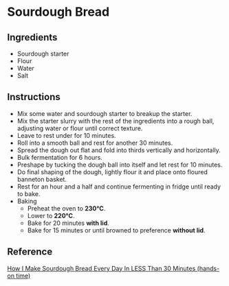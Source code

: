 # Sourdough Bread

## Ingredients

- Sourdough starter
- Flour
- Water
- Salt

## Instructions

- Mix some water and sourdough starter to breakup the starter.
- Mix the starter slurry with the rest of the ingredients into a rough ball, adjusting water or flour until correct texture.
- Leave to rest under for 10 minutes.
- Roll into a smooth ball and rest for another 30 minutes.
- Spread the dough out flat and fold into thirds vertically and horizontally.
- Bulk fermentation for 6 hours.
- Preshape by tucking the dough ball into itself and let rest for 10 minutes.
- Do final shaping of the dough, lightly flour it and place onto floured banneton basket.
- Rest for an hour and a half and continue fermenting in fridge until ready to bake.
- Baking
  - Preheat the oven to **230°C**.
  - Lower to **220°C**.
  - Bake for 20 minutes **with lid**.
  - Bake for 15 minutes or until browned to preference **without lid**.

## Reference

[How I Make Sourdough Bread Every Day In LESS Than 30 Minutes (hands-on time)](https://www.youtube.com/watch?v=ZxCf39G_7pY&t=384s)
